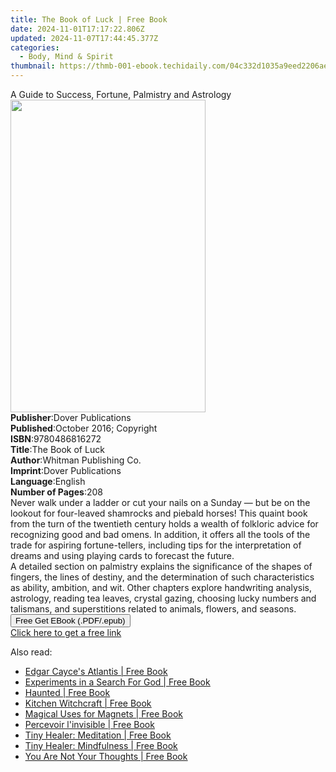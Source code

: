 ```yaml
---
title: The Book of Luck | Free Book
date: 2024-11-01T17:17:22.806Z
updated: 2024-11-07T17:44:45.377Z
categories:
  - Body, Mind & Spirit
thumbnail: https://thmb-001-ebook.techidaily.com/04c332d1035a9eed2206ae30e546763a8ad5fa6d138966d7d8c5785ab2f0a8f2.jpg
---
```

<main id="book-container">
  <div class="flex flex-col">
    <div class="book-brief flex-1 py-6 px-4 sm:p-6 md:py-10 md:px-8">
      <!-- brief-->
      <div class="book-brief-main">
        A Guide to Success, Fortune, Palmistry and Astrology
      </div>
    </div>
    <div
      class="book-meta-info flex-1 grid gap-4 col-start-1 col-end-3 row-start-1 sm:mb-6 sm:grid-cols-4 lg:gap-6 lg:col-start-2 lg:row-end-6 lg:row-span-6 lg:mb-0"
    >
      <div
        class="book-meta-info-left place-content-center mt-4 p-4 text-sm leading-6 col-start-2 col-span-2 dark:text-slate-400"
      >
        <img
          class="w-full h-500 object-cover rounded-lg sm:h-255 sm:col-span-2 lg:col-span-full"
          src="https://img-001-ebook.techidaily.com/c969324b53773c2cc2fd5866c17d9e10807ec118531fd267b2179f9e4e7c6923.jpg"
          alt=""
          width="312"
          height="500"
        />
      </div>
      <div
        class="book-meta-info-right mt-2 col-start-1 row-start-2 col-span-3 self-center"
      >
        <!-- meta data  -->
        <div class="flex flex-col px-4 md:px-8">
          <div class="flex-1">
            <strong>Publisher</strong>:<span class="px-2"
              >Dover Publications</span
            >
          </div>
          <div class="flex-1">
            <strong>Published</strong>:<span class="px-2"
              >October 2016; Copyright</span
            >
          </div>
          <div class="flex-1">
            <strong>ISBN</strong>:<span class="px-2">9780486816272</span>
          </div>
          <div class="flex-1">
            <strong>Title</strong>:<span class="px-2">The Book of Luck</span>
          </div>
          <div class="flex-1">
            <strong>Author</strong>:<span class="px-2"
              >Whitman Publishing Co.</span
            >
          </div>
          <div class="flex-1">
            <strong>Imprint</strong>:<span class="px-2"
              >Dover Publications</span
            >
          </div>
          <div class="flex-1">
            <strong>Language</strong>:<span class="px-2">English</span>
          </div>
          <div class="flex-1">
            <strong>Number of Pages</strong>:<span class="px-2">208</span>
          </div>
        </div>
      </div>
    </div>
    <div class="book-description flex-1 py-6 px-4 sm:p-6 md:py-10 md:px-8">
      <div class="book-description-main">
        <div accordion-content="" id="description">
          Never walk under a ladder or cut your nails on a Sunday — but be on
          the lookout for four-leaved shamrocks and piebald horses! This quaint
          book from the turn of the twentieth century holds a wealth of
          folkloric advice for recognizing good and bad omens. In addition, it
          offers all the tools of the trade for aspiring fortune-tellers,
          including tips for the interpretation of dreams and using playing
          cards to forecast the future.<br />A detailed section on palmistry
          explains the significance of the shapes of fingers, the lines of
          destiny, and the determination of such characteristics as ability,
          ambition, and wit. Other chapters explore handwriting analysis,
          astrology, reading tea leaves, crystal gazing, choosing lucky numbers
          and talismans, and superstitions related to animals, flowers, and
          seasons.
        </div>
      </div>
    </div>
    <div class="book-excerpts flex-1 py-6 px-4 sm:p-6 md:py-10 md:px-8"></div>
    <div
      class="book-about-author flex-1 py-6 px-4 sm:p-6 md:py-10 md:px-8"
    ></div>
    <div class="book-free-get flex-1 py-6 px-4 sm:p-6 md:py-10 md:px-8">
      <button
        id="btn-free-get"
        class="bg-blue-500 hover:bg-blue-700 text-white font-bold py-2 px-4 rounded"
      >
        Free Get EBook (.PDF/.epub)
      </button>
      <div id="countdown-display" class="px-2 text-lg mt-2"></div>
      <a
        id="free-link"
        class="hidden bg-blue-500 hover:bg-blue-700 text-white font-bold py-2 px-4 rounded"
        href="https://www.ebooks.com/en-us/book/96422276/the-book-of-luck/whitman-publishing-co/"
        target="_blank"
        >Click here to get a free link</a
      >
    </div>
    <script>
      let countdownTime = 0;
      let countdownInterval = null;
      document
        .getElementById('btn-free-get')
        .addEventListener('click', startCountdown);
      function startCountdown() {
        countdownTime = new Date().getTime() + 60000 * 3;
        countdownInterval = setInterval(updateCountdown, 1000);
        document.getElementById('btn-free-get').disabled = true;
        document
          .getElementById('btn-free-get')
          .classList.add('bg-gray-500', 'cursor-not-allowed');
      }
      function updateCountdown() {
        let currentTime = new Date().getTime();
        let timeLeft = countdownTime - currentTime;
        let secondsLeft = Math.floor(timeLeft / 1000);
        document.getElementById('countdown-display').innerHTML =
          `Remaining time: ${secondsLeft} seconds.`;
        if (secondsLeft <= 0) {
          clearInterval(countdownInterval);
          document.getElementById('btn-free-get').classList.add('hidden');
          document.getElementById('free-link').classList.remove('hidden');
          document.getElementById('countdown-display').innerHTML = '';
        }
      }
    </script>
  </div>
</main>

<ins class="adsbygoogle"
      style="display:block"
      data-ad-client="ca-pub-7571918770474297"
      data-ad-slot="8358498916"
      data-ad-format="auto"
      data-full-width-responsive="true"></ins>
    

<span class="atpl-alsoreadstyle">Also read:</span>
<div><ul>
<li><a href="https://novels-ebooks.techidaily.com/209528928-9780876048924-edgar-cayces-atlantis/"><u>Edgar Cayce's Atlantis | Free Book</u></a></li>
<li><a href="https://novels-ebooks.techidaily.com/209528929-9780876049686-experiments-in-a-search-for-god/"><u>Experiments in a Search For God | Free Book</u></a></li>
<li><a href="https://novels-ebooks.techidaily.com/209531337-9781785358449-haunted/"><u>Haunted | Free Book</u></a></li>
<li><a href="https://novels-ebooks.techidaily.com/209531334-9781785357671-kitchen-witchcraft/"><u>Kitchen Witchcraft | Free Book</u></a></li>
<li><a href="https://novels-ebooks.techidaily.com/209530510-9780892546176-magical-uses-for-magnets/"><u>Magical Uses for Magnets | Free Book</u></a></li>
<li><a href="https://novels-ebooks.techidaily.com/209531435-9782824631233-percevoir-linvisible/"><u>Percevoir l'invisible | Free Book</u></a></li>
<li><a href="https://novels-ebooks.techidaily.com/209528164-9780753733561-tiny-healer-meditation/"><u>Tiny Healer: Meditation | Free Book</u></a></li>
<li><a href="https://novels-ebooks.techidaily.com/209528157-9780753733585-tiny-healer-mindfulness/"><u>Tiny Healer: Mindfulness | Free Book</u></a></li>
<li><a href="https://novels-ebooks.techidaily.com/209531336-9781785358173-you-are-not-your-thoughts/"><u>You Are Not Your Thoughts | Free Book</u></a></li>
</ul></div>

